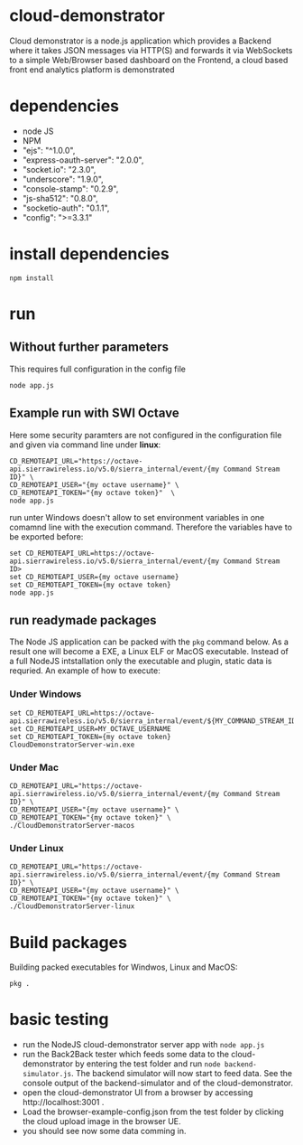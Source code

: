 # cloud-demonstrator
Cloud demonstrator is a node.js application which provides a Backend where it takes JSON messages via HTTP(S) and forwards it via WebSockets to a simple Web/Browser based dashboard on the Frontend, a cloud based front end analytics platform is demonstrated

# dependencies
* node JS
* NPM
* "ejs": "^1.0.0",
* "express-oauth-server": "2.0.0",
* "socket.io": "2.3.0",
* "underscore": "1.9.0",
* "console-stamp": "0.2.9",
* "js-sha512": "0.8.0",
* "socketio-auth": "0.1.1",
* "config": ">=3.3.1"


# install dependencies
```Shell
npm install
```

# run

## Without further parameters 
This requires full configuration in the config file
```Shell
node app.js
```

## Example run with SWI Octave
Here some security paramters are not configured in the configuration file and given via command line under **linux**:
```Shell
CD_REMOTEAPI_URL="https://octave-api.sierrawireless.io/v5.0/sierra_internal/event/{my Command Stream ID}" \
CD_REMOTEAPI_USER="{my octave username}" \
CD_REMOTEAPI_TOKEN="{my octave token}"  \
node app.js
```

run unter Windows doesn't allow to set environment variables in one comamnd line with the execution command. Therefore the variables have to be exported before:

```Shell
set CD_REMOTEAPI_URL=https://octave-api.sierrawireless.io/v5.0/sierra_internal/event/{my Command Stream ID>
set CD_REMOTEAPI_USER={my octave username}
set CD_REMOTEAPI_TOKEN={my octave token}
node app.js
```
## run readymade packages
The Node JS application can be packed with the ```pkg``` command below. As a result one will become a EXE, a Linux ELF or MacOS executable. 
Instead of a full NodeJS intstallation only the executable and plugin, static data is requried.
An example of how to execute:

### Under Windows

```Shell
set CD_REMOTEAPI_URL=https://octave-api.sierrawireless.io/v5.0/sierra_internal/event/${MY_COMMAND_STREAM_ID}
set CD_REMOTEAPI_USER=MY_OCTAVE_USERNAME
set CD_REMOTEAPI_TOKEN={my octave token}
CloudDemonstratorServer-win.exe
```


### Under Mac

```Shell
CD_REMOTEAPI_URL="https://octave-api.sierrawireless.io/v5.0/sierra_internal/event/{my Command Stream ID}" \
CD_REMOTEAPI_USER="{my octave username}" \
CD_REMOTEAPI_TOKEN="{my octave token}" \
./CloudDemonstratorServer-macos
```

### Under Linux

```Shell
CD_REMOTEAPI_URL="https://octave-api.sierrawireless.io/v5.0/sierra_internal/event/{my Command Stream ID}" \
CD_REMOTEAPI_USER="{my octave username}" \ 
CD_REMOTEAPI_TOKEN="{my octave token}" \
./CloudDemonstratorServer-linux
```


# Build packages
Building packed executables for Windwos, Linux and MacOS:
```Shell
pkg .
```

# basic testing
* run the NodeJS cloud-demonstrator server app with `node app.js`
* run the Back2Back tester which feeds some data to the cloud-demonstrator by entering the test folder and run `node backend-simulator.js`. The backend simulator will now start to feed data. See the console output of the backend-simulator and of the cloud-demonstrator.
* open the cloud-demonstrator UI from a browser by accessing http://localhost:3001 .
* Load the browser-example-config.json from the test folder by clicking the cloud upload image in the browser UE.
* you should see now some data comming in.

